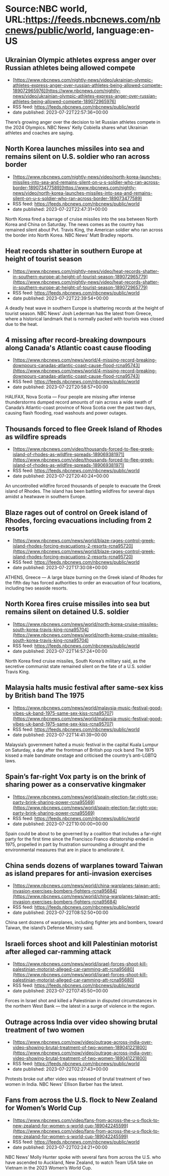 # Source:NBC world, URL:https://feeds.nbcnews.com/nbcnews/public/world, language:en-US

## Ukrainian Olympic athletes express anger over Russian athletes being allowed compete
 - [https://www.nbcnews.com/nightly-news/video/ukrainian-olympic-athletes-express-anger-over-russian-athletes-being-allowed-compete-189072965976](https://www.nbcnews.com/nightly-news/video/ukrainian-olympic-athletes-express-anger-over-russian-athletes-being-allowed-compete-189072965976)
 - RSS feed: https://feeds.nbcnews.com/nbcnews/public/world
 - date published: 2023-07-22T22:57:36+00:00

There’s growing anger over the decision to let Russian athletes compete in the 2024 Olympics. NBC News’ Kelly Cobiella shares what Ukrainian athletes and coaches are saying.

## North Korea launches missiles into sea and remains silent on U.S. soldier who ran across border
 - [https://www.nbcnews.com/nightly-news/video/north-korea-launches-missiles-into-sea-and-remains-silent-on-u-s-soldier-who-ran-across-border-189073477589](https://www.nbcnews.com/nightly-news/video/north-korea-launches-missiles-into-sea-and-remains-silent-on-u-s-soldier-who-ran-across-border-189073477589)
 - RSS feed: https://feeds.nbcnews.com/nbcnews/public/world
 - date published: 2023-07-22T22:47:31+00:00

North Korea fired a barrage of cruise missiles into the sea between North Korea and China on Saturday. The news comes as the country has remained silent about Pvt. Travis King, the American soldier who ran across the border into North Korea. NBC News’ Matt Bradley reports.

## Heat records shatter in southern Europe at height of tourist season
 - [https://www.nbcnews.com/nightly-news/video/heat-records-shatter-in-southern-europe-at-height-of-tourist-season-189072965779](https://www.nbcnews.com/nightly-news/video/heat-records-shatter-in-southern-europe-at-height-of-tourist-season-189072965779)
 - RSS feed: https://feeds.nbcnews.com/nbcnews/public/world
 - date published: 2023-07-22T22:39:54+00:00

A deadly heat wave in southern Europe is shattering records at the height of tourist season. NBC News’ Josh Lederman has the latest from Greece, where a historical landmark that is normally packed with tourists was closed due to the heat.

## 4 missing after record-breaking downpours along Canada's Atlantic coast cause flooding
 - [https://www.nbcnews.com/news/world/4-missing-record-breaking-downpours-canadas-atlantic-coast-cause-flood-rcna95743](https://www.nbcnews.com/news/world/4-missing-record-breaking-downpours-canadas-atlantic-coast-cause-flood-rcna95743)
 - RSS feed: https://feeds.nbcnews.com/nbcnews/public/world
 - date published: 2023-07-22T20:58:57+00:00

HALIFAX, Nova Scotia — Four people are missing after intense thunderstorms dumped record amounts of rain across a wide swath of Canada’s Atlantic-coast province of Nova Scotia over the past two days, causing flash flooding, road washouts and power outages.

## Thousands forced to flee Greek Island of Rhodes as wildfire spreads
 - [https://www.nbcnews.com/video/thousands-forced-to-flee-greek-island-of-rhodes-as-wildfire-spreads-189069381971](https://www.nbcnews.com/video/thousands-forced-to-flee-greek-island-of-rhodes-as-wildfire-spreads-189069381971)
 - RSS feed: https://feeds.nbcnews.com/nbcnews/public/world
 - date published: 2023-07-22T20:40:24+00:00

An uncontrolled wildfire forced thousands of people to evacuate the Greek island of Rhodes. The island has been battling wildfires for several days amidst a heatwave in southern Europe.

## Blaze rages out of control on Greek island of Rhodes, forcing evacuations including from 2 resorts
 - [https://www.nbcnews.com/news/world/blaze-rages-control-greek-island-rhodes-forcing-evacuations-2-resorts-rcna95720](https://www.nbcnews.com/news/world/blaze-rages-control-greek-island-rhodes-forcing-evacuations-2-resorts-rcna95720)
 - RSS feed: https://feeds.nbcnews.com/nbcnews/public/world
 - date published: 2023-07-22T17:30:08+00:00

ATHENS, Greece — A large blaze burning on the Greek island of Rhodes for the fifth day has forced authorities to order an evacuation of four locations, including two seaside resorts.

## North Korea fires cruise missiles into sea but remains silent on detained U.S. soldier
 - [https://www.nbcnews.com/news/world/north-korea-cruise-missiles-south-korea-travis-king-rcna95704](https://www.nbcnews.com/news/world/north-korea-cruise-missiles-south-korea-travis-king-rcna95704)
 - RSS feed: https://feeds.nbcnews.com/nbcnews/public/world
 - date published: 2023-07-22T14:57:24+00:00

North Korea fired cruise missiles, South Korea’s military said, as the secretive communist state remained silent on the fate of a U.S. soldier Travis King.

## Malaysia halts music festival after same-sex kiss by British band The 1975
 - [https://www.nbcnews.com/news/world/malaysia-music-festival-good-vibes-uk-band-1975-same-sex-kiss-rcna95707](https://www.nbcnews.com/news/world/malaysia-music-festival-good-vibes-uk-band-1975-same-sex-kiss-rcna95707)
 - RSS feed: https://feeds.nbcnews.com/nbcnews/public/world
 - date published: 2023-07-22T14:41:39+00:00

Malaysia’s government halted a music festival in the capital Kuala Lumpur on Saturday, a day after the frontman of British pop rock band The 1975 kissed a male bandmate onstage and criticised the country’s anti-LGBTQ laws.

## Spain’s far-right Vox party is on the brink of sharing power as a conservative kingmaker
 - [https://www.nbcnews.com/news/world/spain-election-far-right-vox-party-brink-sharing-power-rcna95569](https://www.nbcnews.com/news/world/spain-election-far-right-vox-party-brink-sharing-power-rcna95569)
 - RSS feed: https://feeds.nbcnews.com/nbcnews/public/world
 - date published: 2023-07-22T10:00:00+00:00

Spain could be about to be governed by a coalition that includes a far-right party for the first time since the Francisco Franco dictatorship ended in 1975, propelled in part by frustration surrounding a drought and the environmental measures that are in place to ameliorate it.

## China sends dozens of warplanes toward Taiwan as island prepares for anti-invasion exercises
 - [https://www.nbcnews.com/news/world/china-warplanes-taiwan-anti-invasion-exercises-bombers-fighters-rcna95684](https://www.nbcnews.com/news/world/china-warplanes-taiwan-anti-invasion-exercises-bombers-fighters-rcna95684)
 - RSS feed: https://feeds.nbcnews.com/nbcnews/public/world
 - date published: 2023-07-22T08:52:50+00:00

China sent dozens of warplanes, including fighter jets and bombers, toward Taiwan, the island’s Defense Ministry said.

## Israeli forces shoot and kill Palestinian motorist after alleged car-ramming attack
 - [https://www.nbcnews.com/news/world/israel-forces-shoot-kill-palestinian-motorist-alleged-car-ramming-att-rcna95680](https://www.nbcnews.com/news/world/israel-forces-shoot-kill-palestinian-motorist-alleged-car-ramming-att-rcna95680)
 - RSS feed: https://feeds.nbcnews.com/nbcnews/public/world
 - date published: 2023-07-22T07:45:50+00:00

Forces in Israel shot and killed a Palestinian in disputed circumstances in the northern West Bank — the latest in a surge of violence in the region.

## Outrage across India over video showing brutal treatment of two women
 - [https://www.nbcnews.com/now/video/outrage-across-india-over-video-showing-brutal-treatment-of-two-women-189041221800](https://www.nbcnews.com/now/video/outrage-across-india-over-video-showing-brutal-treatment-of-two-women-189041221800)
 - RSS feed: https://feeds.nbcnews.com/nbcnews/public/world
 - date published: 2023-07-22T02:27:43+00:00

Protests broke out after video was released of brutal treatment of two women in India. NBC News' Ellison Barber has the latest.

## Fans from across the U.S. flock to New Zealand for Women’s World Cup
 - [https://www.nbcnews.com/video/fans-from-across-the-u-s-flock-to-new-zealand-for-women-s-world-cup-189042245599](https://www.nbcnews.com/video/fans-from-across-the-u-s-flock-to-new-zealand-for-women-s-world-cup-189042245599)
 - RSS feed: https://feeds.nbcnews.com/nbcnews/public/world
 - date published: 2023-07-22T02:24:21+00:00

NBC News’ Molly Hunter spoke with several fans from across the U.S. who have ascended to Auckland, New Zealand, to watch Team USA take on Vietnam in the 2023 Women’s World Cup.

